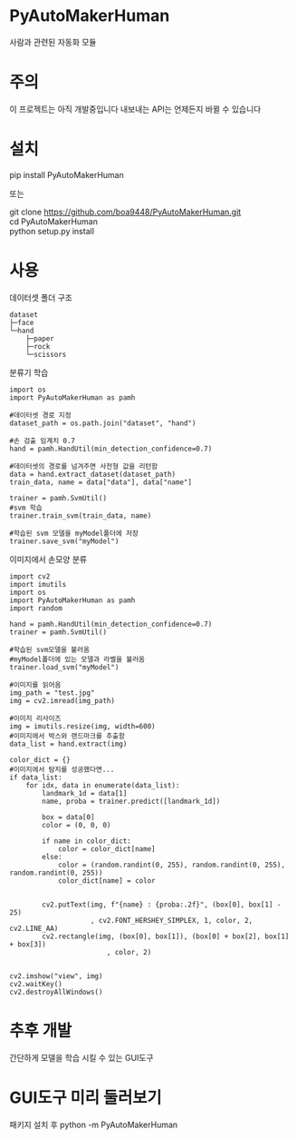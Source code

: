 # PyAutoMakerHuman
사람과 관련된 자동화 모듈


# 주의
이 프로젝트는 아직 개발중입니다
내보내는 API는 언제든지 바뀔 수 있습니다



# 설치
pip install PyAutoMakerHuman

또는

git clone https://github.com/boa9448/PyAutoMakerHuman.git <br>
cd PyAutoMakerHuman <br>
python setup.py install <br>


# 사용

데이터셋 폴더 구조

    dataset
    ├─face
    └─hand
        ├─paper
        ├─rock
        └─scissors



분류기 학습

    import os
    import PyAutoMakerHuman as pamh

    #데이터셋 경로 지정
    dataset_path = os.path.join("dataset", "hand")

    #손 검출 임계치 0.7
    hand = pamh.HandUtil(min_detection_confidence=0.7)

    #데이터셋의 경로를 넘겨주면 사전형 값을 리턴함
    data = hand.extract_dataset(dataset_path)
    train_data, name = data["data"], data["name"]

    trainer = pamh.SvmUtil()
    #svm 학습
    trainer.train_svm(train_data, name)

    #학습된 svm 모델을 myModel폴더에 저장
    trainer.save_svm("myModel")
    


이미지에서 손모양 분류

    import cv2
    import imutils
    import os
    import PyAutoMakerHuman as pamh
    import random

    hand = pamh.HandUtil(min_detection_confidence=0.7)
    trainer = pamh.SvmUtil()

    #학습된 svm모델을 불러옴
    #myModel폴더에 있는 모델과 라벨을 불러옴
    trainer.load_svm("myModel")

    #이미지를 읽어옴
    img_path = "test.jpg"
    img = cv2.imread(img_path)

    #이미지 리사이즈
    img = imutils.resize(img, width=600)
    #이미지에서 박스와 랜드마크를 추출함
    data_list = hand.extract(img)

    color_dict = {}
    #이미지에서 탐지를 성공했다면...
    if data_list:
        for idx, data in enumerate(data_list):
            landmark_1d = data[1]
            name, proba = trainer.predict([landmark_1d])

            box = data[0]
            color = (0, 0, 0)

            if name in color_dict:
                color = color_dict[name]
            else:
                color = (random.randint(0, 255), random.randint(0, 255), random.randint(0, 255))
                color_dict[name] = color


            cv2.putText(img, f"{name} : {proba:.2f}", (box[0], box[1] - 25)
                        , cv2.FONT_HERSHEY_SIMPLEX, 1, color, 2, cv2.LINE_AA)
            cv2.rectangle(img, (box[0], box[1]), (box[0] + box[2], box[1] + box[3])
                            , color, 2)


    cv2.imshow("view", img)
    cv2.waitKey()
    cv2.destroyAllWindows()


# 추후 개발
간단하게 모델을 학습 시킬 수 있는 GUI도구


# GUI도구 미리 둘러보기
패키지 설치 후 
python -m PyAutoMakerHuman